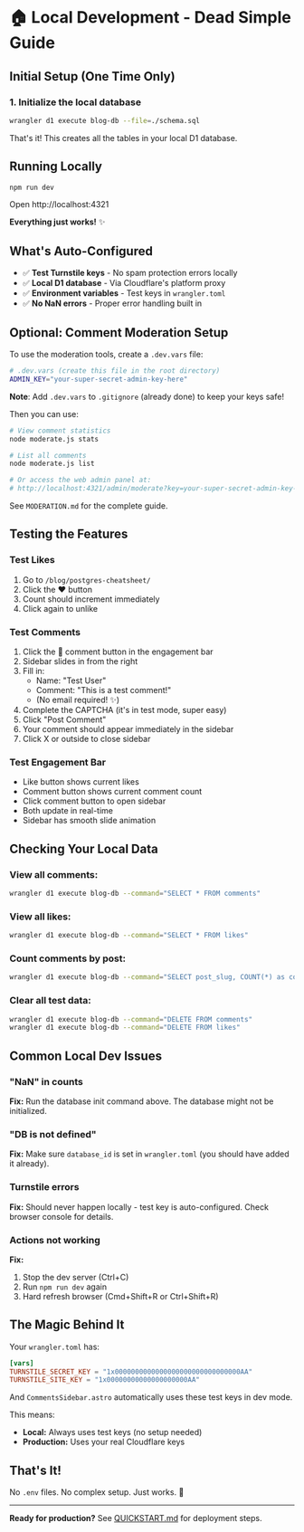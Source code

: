 # 🏠 Local Development - Dead Simple Guide

## Initial Setup (One Time Only)

### 1. Initialize the local database

```bash
wrangler d1 execute blog-db --file=./schema.sql
```

That's it! This creates all the tables in your local D1 database.

## Running Locally

```bash
npm run dev
```

Open http://localhost:4321

**Everything just works!** ✨

## What's Auto-Configured

- ✅ **Test Turnstile keys** - No spam protection errors locally
- ✅ **Local D1 database** - Via Cloudflare's platform proxy
- ✅ **Environment variables** - Test keys in `wrangler.toml`
- ✅ **No NaN errors** - Proper error handling built in

## Optional: Comment Moderation Setup

To use the moderation tools, create a `.dev.vars` file:

```bash
# .dev.vars (create this file in the root directory)
ADMIN_KEY="your-super-secret-admin-key-here"
```

**Note**: Add `.dev.vars` to `.gitignore` (already done) to keep your keys safe!

Then you can use:
```bash
# View comment statistics
node moderate.js stats

# List all comments
node moderate.js list

# Or access the web admin panel at:
# http://localhost:4321/admin/moderate?key=your-super-secret-admin-key-here
```

See `MODERATION.md` for the complete guide.

## Testing the Features

### Test Likes
1. Go to `/blog/postgres-cheatsheet/`
2. Click the ❤️ button
3. Count should increment immediately
4. Click again to unlike

### Test Comments
1. Click the 💬 comment button in the engagement bar
2. Sidebar slides in from the right
3. Fill in:
   - Name: "Test User"
   - Comment: "This is a test comment!"
   - (No email required! ✨)
4. Complete the CAPTCHA (it's in test mode, super easy)
5. Click "Post Comment"
6. Your comment should appear immediately in the sidebar
7. Click X or outside to close sidebar

### Test Engagement Bar
- Like button shows current likes
- Comment button shows current comment count
- Click comment button to open sidebar
- Both update in real-time
- Sidebar has smooth slide animation

## Checking Your Local Data

### View all comments:
```bash
wrangler d1 execute blog-db --command="SELECT * FROM comments"
```

### View all likes:
```bash
wrangler d1 execute blog-db --command="SELECT * FROM likes"
```

### Count comments by post:
```bash
wrangler d1 execute blog-db --command="SELECT post_slug, COUNT(*) as count FROM comments GROUP BY post_slug"
```

### Clear all test data:
```bash
wrangler d1 execute blog-db --command="DELETE FROM comments"
wrangler d1 execute blog-db --command="DELETE FROM likes"
```

## Common Local Dev Issues

### "NaN" in counts
**Fix:** Run the database init command above. The database might not be initialized.

### "DB is not defined"
**Fix:** Make sure `database_id` is set in `wrangler.toml` (you should have added it already).

### Turnstile errors
**Fix:** Should never happen locally - test key is auto-configured. Check browser console for details.

### Actions not working
**Fix:** 
1. Stop the dev server (Ctrl+C)
2. Run `npm run dev` again
3. Hard refresh browser (Cmd+Shift+R or Ctrl+Shift+R)

## The Magic Behind It

Your `wrangler.toml` has:
```toml
[vars]
TURNSTILE_SECRET_KEY = "1x0000000000000000000000000000000AA"
TURNSTILE_SITE_KEY = "1x00000000000000000000AA"
```

And `CommentsSidebar.astro` automatically uses these test keys in dev mode.

This means:
- **Local:** Always uses test keys (no setup needed)
- **Production:** Uses your real Cloudflare keys

## That's It!

No `.env` files. No complex setup. Just works. 🎉

---

**Ready for production?** See [QUICKSTART.md](./QUICKSTART.md) for deployment steps.

